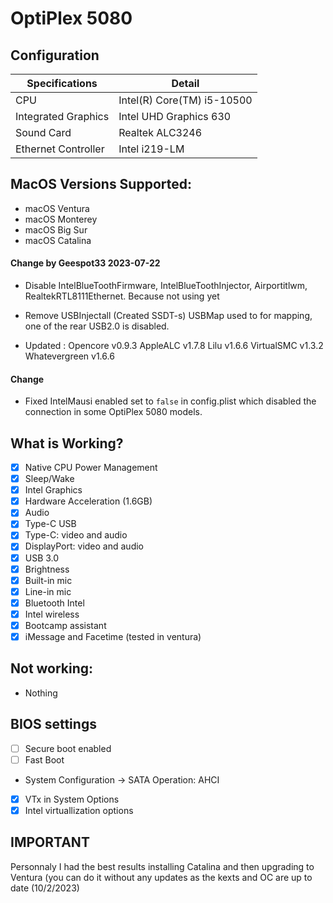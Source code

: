 
# OptiPlex 5080

## Configuration

| Specifications      | Detail                       |
| ------------------- | ---------------------------- |
| CPU                 | Intel(R) Core(TM) i5-10500   |
| Integrated Graphics | Intel UHD Graphics 630       |
| Sound Card          | Realtek ALC3246              |
| Ethernet Controller | Intel i219-LM                |

## MacOS Versions Supported:

- macOS Ventura
- macOS Monterey
- macOS Big Sur
- macOS Catalina

#### Change by Geespot33 2023-07-22

- Disable IntelBlueToothFirmware, IntelBlueToothInjector, Airportitlwm, RealtekRTL8111Ethernet. Because not using yet
- Remove USBInjectall (Created SSDT-s) USBMap used to for mapping, one of the rear USB2.0 is disabled.


- Updated : 	Opencore	v0.9.3
		AppleALC	v1.7.8
		Lilu		v1.6.6
		VirtualSMC	v1.3.2
		Whatevergreen	v1.6.6
		


#### Change

- Fixed IntelMausi enabled set to `false` in config.plist which disabled the connection in some OptiPlex 5080 models.

## What is Working?

- [x] Native CPU Power Management
- [x] Sleep/Wake
- [x] Intel Graphics
- [x] Hardware Acceleration (1.6GB)
- [x] Audio
- [x] Type-C USB
- [x] Type-C: video and audio
- [x] DisplayPort: video and audio
- [x] USB 3.0
- [x] Brightness
- [x] Built-in mic
- [x] Line-in mic
- [x] Bluetooth Intel
- [x] Intel wireless
- [x] Bootcamp assistant
- [x] iMessage and Facetime (tested in ventura)

## Not working:

- Nothing

## BIOS settings

- [ ] Secure boot enabled
- [ ] Fast Boot
- System Configuration → SATA Operation: AHCI
- [x] VTx in System Options
- [x] Intel virtuallization options

## IMPORTANT

Personnaly I had the best results installing Catalina and then upgrading to Ventura (you can do it without any updates as the kexts and OC are up to date (10/2/2023)


